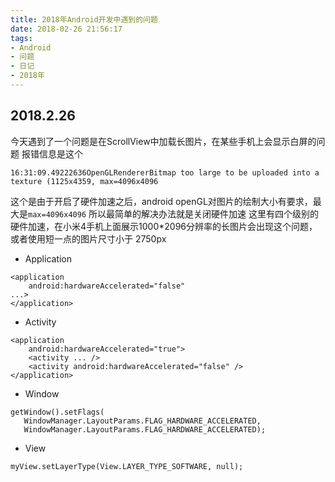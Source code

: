 ```yaml
---
title: 2018年Android开发中遇到的问题
date: 2018-02-26 21:56:17
tags:
- Android
- 问题
- 日记
- 2018年
---
```


## 2018.2.26
今天遇到了一个问题是在ScrollView中加载长图片，在某些手机上会显示白屏的问题
报错信息是这个
```
16:31:09.49222636OpenGLRendererBitmap too large to be uploaded into a texture (1125x4359, max=4096x4096
```
这个是由于开启了硬件加速之后，android openGL对图片的绘制大小有要求，最大是`max=4096x4096` 所以最简单的解决办法就是关闭硬件加速
这里有四个级别的硬件加速，在小米4手机上面展示1000*2096分辨率的长图片会出现这个问题，或者使用短一点的图片尺寸小于 2750px
* Application
```
<application
    android:hardwareAccelerated="false"
...>
</application>
```

* Activity
```
<application
    android:hardwareAccelerated="true">
    <activity ... />
    <activity android:hardwareAccelerated="false" />
</application>
```
* Window
```
getWindow().setFlags(
   WindowManager.LayoutParams.FLAG_HARDWARE_ACCELERATED,
   WindowManager.LayoutParams.FLAG_HARDWARE_ACCELERATED);
```
* View
```
myView.setLayerType(View.LAYER_TYPE_SOFTWARE, null);
```
